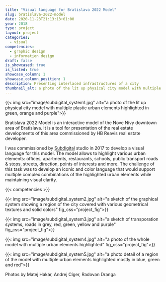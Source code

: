 ```yaml
---
title: "Visual language for Bratislava 2022 Model"
slug: bratislava-2022-model
date: 2020-11-23T21:13:13+01:00
year: 2018
type: project
layout: project
categories:
  - visual
competencies:
  - graphic design
  - information design
draft: false
is_showcased: true
is_listed: true
showcase_column: 1
showcase_column_position: 1
description: Presenting interlaced infrastructures of a city
thumbnail_alt: a photo of the lit up physical city model with multiple plastic urban elements highlighted in green, orange and purple
---
```


{{< img src="image/subdigital_system1.jpg" alt="a photo of the lit up physical city model with multiple plastic urban elements highlighted in green, orange and purple">}}

Bratislava 2022 Model is an interactive model of the Nove Nivy downtown area of Bratislava. It is a tool for presentation of the real estate developments of this area commissioned by HB Reavis real estate developer.

I was commissioned by [Subdigital](https://www.sub.digital/project02/) studio in 2017 to develop a visual language for this model. The model allows to highlight various urban elements: offices, apartments, restaurants, schools, public transport roads & stops, streets, direction, points of interests and more. The challenge of this task was to develop an iconic and color language that would support multiple complex combinations of the highlighted urban elements while maintaining visual clarity. 

{{< competencies >}}

{{< img src="image/subdigital_system2.jpg" alt="a sketch of the graphical system showing a region of the city covered with various geometrical textures and solid colors" fig_css="project_fig">}}

{{< img src="image/subdigital_system3.jpg" alt="a sketch of transporation systems, roads in grey, red, green, yellow and purple" fig_css="project_fig">}}

{{< img src="image/subdigital_system4.jpg" alt="a photo of the whole model with multiple urban elements highlighted" fig_css="project_fig">}}

{{< img src="image/subdigital_system5.jpg" alt="a photo detail of a region of the model with multiple urban elements highlighted mostly in blue, green and red">}}

Photos by Matej Hakár, Andrej Cíger, Radovan Dranga 
